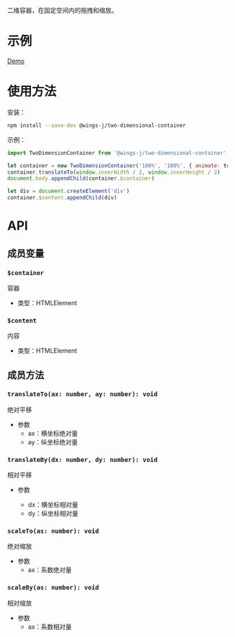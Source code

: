二维容器，在固定空间内的拖拽和缩放。

# 示例

[Demo]()

# 使用方法

安装：

```sh
npm install --save-dev @wings-j/two-dimensional-container
```

示例：

```js
import TwoDimensionContainer from '@wings-j/two-dimensional-container'

let container = new TwoDimensionContainer('100%', '100%', { animate: true })
container.translateTo(window.innerWidth / 2, window.innerHeight / 2)
document.body.appendChild(container.$container)

let div = document.createElement('div')
container.$content.appendChild(div)
```

# API

## 成员变量

### `$container`

容器

- 类型：HTMLElement

### `$content`

内容

- 类型：HTMLElement

## 成员方法

### `translateTo(ax: number, ay: number): void`

绝对平移

- 参数
  - ax：横坐标绝对量
  - ay：纵坐标绝对量

### `translateBy(dx: number, dy: number): void`

相对平移

- 参数

  - dx：横坐标相对量
  - dy：纵坐标相对量

### `scaleTo(as: number): void`

绝对缩放

- 参数
  - ax：系数绝对量

### `scaleBy(as: number): void`

相对缩放

- 参数
  - ax：系数相对量
